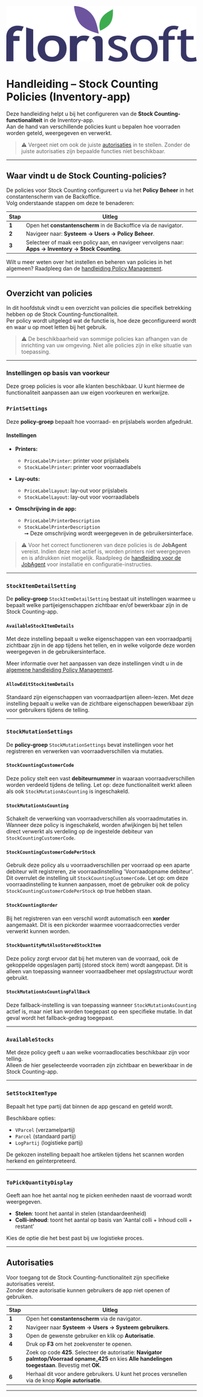 ![Florisoft logo](https://raw.githubusercontent.com/florisoft/User.Manuals/main/fslogo.png)
# Handleiding – Stock Counting Policies (Inventory-app)

Deze handleiding helpt u bij het configureren van de **Stock Counting-functionaliteit** in de Inventory-app.\
Aan de hand van verschillende policies kunt u bepalen hoe voorraden worden geteld, weergegeven en verwerkt.

> ⚠️ Vergeet niet om ook de juiste [autorisaties](#autorisaties) in te stellen. Zonder de juiste autorisaties zijn bepaalde functies niet beschikbaar.

---

## Waar vindt u de Stock Counting-policies?

De policies voor Stock Counting configureert u via het **Policy Beheer** in het constantenscherm van de Backoffice.\
Volg onderstaande stappen om deze te benaderen:

| Stap  | Uitleg                                                                                                        |
| ----- | ------------------------------------------------------------------------------------------------------------- |
| **1** | Open het **constantenscherm** in de Backoffice via de navigator.                                     |
| **2** | Navigeer naar: **Systeem → Users → Policy Beheer**.                                                   |
| **3** | Selecteer of maak een policy aan, en navigeer vervolgens naar: **Apps → Inventory → Stock Counting**. |

Wilt u meer weten over het instellen en beheren van policies in het algemeen? Raadpleeg dan de [handleiding Policy Management](https://github.com/florisoft/User.Manuals/blob/main/BASIS/Policy%20Management/Handleiding%20Policy%20Management%20NL.md).

---

## Overzicht van policies

In dit hoofdstuk vindt u een overzicht van policies die specifiek betrekking hebben op de Stock Counting-functionaliteit.\
Per policy wordt uitgelegd wat de functie is, hoe deze geconfigureerd wordt en waar u op moet letten bij het gebruik.

> ⚠️ De beschikbaarheid van sommige policies kan afhangen van de inrichting van uw omgeving. Niet alle policies zijn in elke situatie van toepassing.

---

### Instellingen op basis van voorkeur

Deze groep policies is voor alle klanten beschikbaar. U kunt hiermee de functionaliteit aanpassen aan uw eigen voorkeuren en werkwijze.

### `PrintSettings`

Deze **policy-groep** bepaalt hoe voorraad- en prijslabels worden afgedrukt.

#### Instellingen

- **Printers:**

  - `PriceLabelPrinter`: printer voor prijslabels
  - `StockLabelPrinter`: printer voor voorraadlabels

- **Lay-outs:**

  - `PriceLabelLayout`: lay-out voor prijslabels
  - `StockLabelLayout`: lay-out voor voorraadlabels

- **Omschrijving in de app:**

  - `PriceLabelPrinterDescription`
  - `StockLabelPrinterDescription`\
    ➞ Deze omschrijving wordt weergegeven in de gebruikersinterface.

> ⚠️ Voor het correct functioneren van deze policies is de **JobAgent** vereist. Indien deze niet actief is, worden printers niet weergegeven en is afdrukken niet mogelijk. Raadpleeg de [handleiding voor de JobAgent](https://github.com/florisoft/User.Manuals/tree/main/CLOUD%20APPLICATIONS/Windows%20Job-Agent%20application) voor installatie en configuratie-instructies.

---

### `StockItemDetailSetting`

De **policy-groep** `StockItemDetailSetting` bestaat uit instellingen waarmee u bepaalt welke partijeigenschappen zichtbaar en/of bewerkbaar zijn in de Stock Counting-app.

#### `AvailableStockItemDetails`
Met deze instelling bepaalt u welke eigenschappen van een voorraadpartij zichtbaar zijn in de app tijdens het tellen, en in welke volgorde deze worden weergegeven in de gebruikersinterface.

Meer informatie over het aanpassen van deze instellingen vindt u in de [algemene handleiding Policy Management](https://github.com/florisoft/User.Manuals/tree/main/BASIS/Policy%20Management).

#### `AllowEditStockitemDetails`
Standaard zijn eigenschappen van voorraadpartijen alleen-lezen. Met deze instelling bepaalt u welke van de zichtbare eigenschappen bewerkbaar zijn voor gebruikers tijdens de telling.

---

### `StockMutationSettings`

De **policy-groep** `StockMutationSettings` bevat instellingen voor het registreren en verwerken van voorraadverschillen via mutaties.

#### `StockCountingCustomerCode`
Deze policy stelt een vast **debiteurnummer** in waaraan voorraadverschillen worden verdeeld tijdens de telling. Let op: deze functionaliteit werkt alleen als ook `StockMutationAsCounting` is ingeschakeld.

#### `StockMutationAsCounting`
Schakelt de verwerking van voorraadverschillen als voorraadmutaties in. Wanneer deze policy is ingeschakeld, worden afwijkingen bij het tellen direct verwerkt als verdeling op de ingestelde debiteur van `StockCountingCustomerCode`.

#### `StockCountingCustomerCodePerStock`
Gebruik deze policy als u voorraadverschillen per voorraad op een aparte debiteur wilt registreren, zie voorraadinstelling 'Voorraadopname debiteur'. Dit overrulet de instelling uit `StockCountingCustomerCode`. Let op: om deze voorraadinstelling te kunnen aanpassen, moet de gebruiker ook de policy `StockCountingCustomerCodePerStock` op true hebben staan.

#### `StockCountingXorder`
Bij het registreren van een verschil wordt automatisch een **xorder** aangemaakt. Dit is een pickorder waarmee voorraadcorrecties verder verwerkt kunnen worden.

#### `StockQuantityMutAlsoStoredStockItem`
Deze policy zorgt ervoor dat bij het muteren van de voorraad, ook de gekoppelde opgeslagen partij (stored stock item) wordt aangepast. Dit is alleen van toepassing wanneer voorraadbeheer met opslagstructuur wordt gebruikt.

#### `StockMutationAsCountingFallBack`
Deze fallback-instelling is van toepassing wanneer `StockMutationAsCounting` actief is, maar niet kan worden toegepast op een specifieke mutatie. In dat geval wordt het fallback-gedrag toegepast.

---

### `AvailableStocks`

Met deze policy geeft u aan welke voorraadlocaties beschikbaar zijn voor telling.\
Alleen de hier geselecteerde voorraden zijn zichtbaar en bewerkbaar in de Stock Counting-app.

---

### `SetStockItemType`

Bepaalt het type partij dat binnen de app gescand en geteld wordt.

Beschikbare opties:

- `VParcel` (verzamelpartij)
- `Parcel` (standaard partij)
- `LogPartij` (logistieke partij)

De gekozen instelling bepaalt hoe artikelen tijdens het scannen worden herkend en geïnterpreteerd.

---

### `ToPickQuantityDisplay`

Geeft aan hoe het aantal nog te picken eenheden naast de voorraad wordt weergegeven.

- **Stelen**: toont het aantal in stelen (standaardeenheid)
- **Colli-inhoud**: toont het aantal op basis van 'Aantal colli + Inhoud colli + restant'

Kies de optie die het best past bij uw logistieke proces.

---

## Autorisaties

Voor toegang tot de Stock Counting-functionaliteit zijn specifieke autorisaties vereist.\
Zonder deze autorisatie kunnen gebruikers de app niet openen of gebruiken.

| Stap  | Uitleg                                                                                                                                                  |
| ----- | ------------------------------------------------------------------------------------------------------------------------------------------------------- |
| **1** | Open het **constantenscherm** via de navigator.                                                                                                         |
| **2** | Navigeer naar **Systeem → Users → Systeem gebruikers**.                                                                                                 |
| **3** | Open de gewenste gebruiker en klik op **Autorisatie**.                                                                                                  |
| **4** | Druk op **F3** om het zoekvenster te openen.                                                                                                            |
| **5** | Zoek op code **425**. Selecteer de autorisatie: **Navigator palmtop/Voorraad opname_425** en kies **Alle handelingen toegestaan**. Bevestig met **OK**. |
| **6** | Herhaal dit voor andere gebruikers. U kunt het proces versnellen via de knop **Kopie autorisatie**.                                                     |

---

